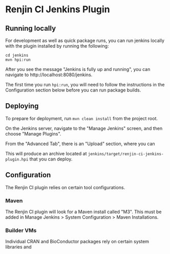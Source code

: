 
# Renjin CI Jenkins Plugin


## Running locally

For development as well as quick package runs, you can run jenkins locally with the plugin installed by running
the following:

```
cd jenkins
mvn hpi:run
```

After you see the message "Jenkins is fully up and running", you can navigate to http://localhost:8080/jenkins. 

The first time you run `hpi:run`, you will need to follow the instructions in the Configuration section below
before you can run package builds.

## Deploying

To prepare for deployment, run `mvn clean install` from the project root. 

On the Jenkins server, navigate to the "Manage Jenkins" screen, and then choose "Manage Plugins".

From the "Advanced Tab", there is an "Upload" section, where you can 

This will produce an archive located at `jenkins/target/renjin-ci-jenkins-plugin.hpi` that you can deploy.


## Configuration

The Renjin CI plugin relies on certain tool configurations.

### Maven

The Renjin CI plugin will look for a Maven install called "M3". This must be added in
Manage Jenkins > System Configuration > Maven Installations.

### Builder VMs

Individual CRAN and BioConductor packages rely on certain system
libraries and 

